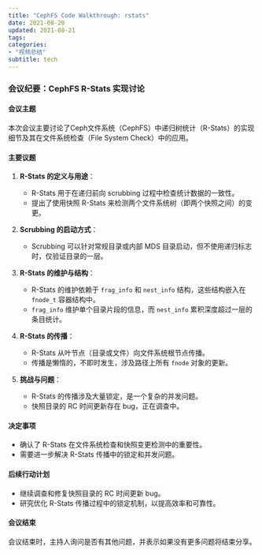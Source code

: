 ```yaml
---
title: "CephFS Code Walkthrough: rstats"
date: 2021-08-20
updated: 2021-08-21
tags:
categories:
- "视频总结"
subtitle: tech
---
```



### 会议纪要：CephFS R-Stats 实现讨论

#### 会议主题
本次会议主要讨论了Ceph文件系统（CephFS）中递归树统计（R-Stats）的实现细节及其在文件系统检查（File System Check）中的应用。

#### 主要议题
1. **R-Stats 的定义与用途**：
   - R-Stats 用于在递归前向 scrubbing 过程中检查统计数据的一致性。
   - 提出了使用快照 R-Stats 来检测两个文件系统树（即两个快照之间）的变更。

2. **Scrubbing 的启动方式**：
   - Scrubbing 可以针对常规目录或内部 MDS 目录启动，但不使用递归标志时，仅验证目录的一层。

3. **R-Stats 的维护与结构**：
   - R-Stats 的维护依赖于 `frag_info` 和 `nest_info` 结构，这些结构嵌入在 `fnode_t` 容器结构中。
   - `frag_info` 维护单个目录片段的信息，而 `nest_info` 累积深度超过一层的条目统计。

4. **R-Stats 的传播**：
   - R-Stats 从叶节点（目录或文件）向文件系统根节点传播。
   - 传播是懒惰的，不即时发生，涉及路径上所有 `fnode` 对象的更新。

5. **挑战与问题**：
   - R-Stats 的传播涉及大量锁定，是一个复杂的并发问题。
   - 快照目录的 RC 时间更新存在 bug，正在调查中。

#### 决定事项
- 确认了 R-Stats 在文件系统检查和快照变更检测中的重要性。
- 需要进一步解决 R-Stats 传播中的锁定和并发问题。

#### 后续行动计划
- 继续调查和修复快照目录的 RC 时间更新 bug。
- 研究优化 R-Stats 传播过程中的锁定机制，以提高效率和可靠性。

#### 会议结束
会议结束时，主持人询问是否有其他问题，并表示如果没有更多问题将结束分享。